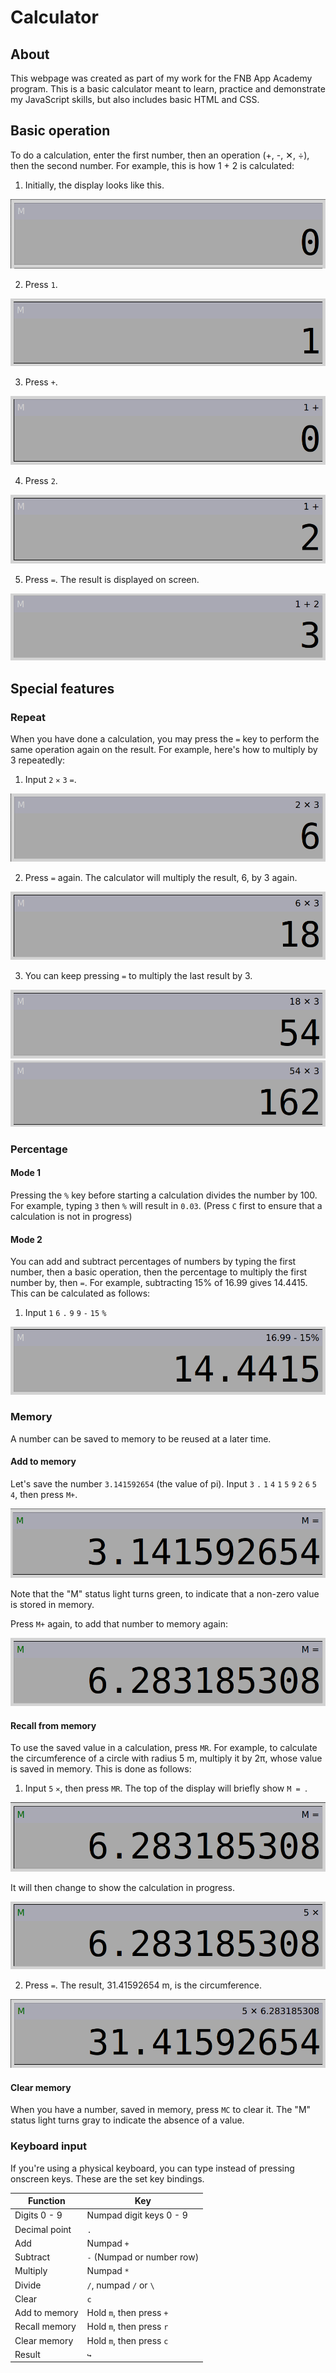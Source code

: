 # Calculator
## About
This webpage was created as part of my work for the FNB App Academy program. This is a basic calculator meant to learn, practice and demonstrate my JavaScript skills, but also includes basic HTML and CSS.
## Basic operation
To do a calculation, enter the first number, then an operation (+, -, ✕, ÷), then the second number. For example, this is how 1 + 2 is calculated:

1. Initially, the display looks like this.

<img src="images/initial-display.png">

2. Press `1`.

<img src="images/basic-1.png">

3. Press `+`.

<img src="images/basic-2.png">

4. Press `2`.

<img src="images/basic-3.png">

5. Press `=`. The result is displayed on screen.

<img src="images/basic-4.png">

## Special features
### Repeat
When you have done a calculation, you may press the `=` key to perform the same operation again on the result. For example, here's how to multiply by 3 repeatedly:

1. Input `2` `✕` `3` `=`.

<img src="images/repeat-demo-1.png">

2. Press `=` again. The calculator will multiply the result, 6, by 3 again.

<img src="images/repeat-demo-2.png">

3. You can keep pressing `=` to multiply the last result by 3.

<img src="images/repeat-demo-3.png">
<img src="images/repeat-demo-4.png">

### Percentage
#### Mode 1
Pressing the `%` key before starting a calculation divides the number by 100. For example, typing `3` then `%` will result in `0.03`. (Press `C` first to ensure that a calculation is not in progress)
#### Mode 2
You can add and subtract percentages of numbers by typing the first number, then a basic operation, then the percentage to multiply the first number by, then `=`. For example, subtracting 15% of 16.99 gives 14.4415. This can be calculated as follows:
1. Input `1` `6` `.` `9` `9` `-` `15` `%`

<img src="images/percentage-mode2-1.png">

### Memory
A number can be saved to memory to be reused at a later time. 
#### Add to memory
Let's save the number `3.141592654` (the value of pi).
Input `3` `.` `1` `4` `1` `5` `9` `2` `6` `5` `4`, then press `M+`.

<img src="images/memory-1.png">

Note that the "M" status light turns green, to indicate that a non-zero value is stored in memory.

Press `M+` again, to add that number to memory again:

<img src="images/memory-2.png">

#### Recall from memory
To use the saved value in a calculation, press `MR`.
For example, to calculate the circumference of a circle with radius 5 m, multiply it by 2π, whose value is saved in memory. This is done as follows:
1. Input `5` `✕`, then press `MR`. The top of the display will briefly show `M = `.

<img src="images/memory-3.png">

It will then change to show the calculation in progress.

<img src="images/memory-4.png">

2. Press `=`. The result, 31.41592654 m, is the circumference.

<img src="images/memory-5.png">

#### Clear memory
When you have a number, saved in memory, press `MC` to clear it. The "M" status light turns gray to indicate the absence of a value.

### Keyboard input
If you're using a physical keyboard, you can type instead of pressing onscreen keys. These are the set key bindings.

|Function		|Key						|
|---			|---						|
|Digits 0 - 9	|Numpad digit keys 0 - 9	|
|Decimal point	|`.`						|
|Add			|Numpad `+`					|
|Subtract		|`-` (Numpad or number row)	|
|Multiply		|Numpad `*`					|
|Divide			|`/`, numpad `/` or `\`		|
|Clear			|`c`						|
|Add to memory	|Hold `m`, then press `+`	|
|Recall memory	|Hold `m`, then press `r`	|
|Clear memory	|Hold `m`, then press `c`	|
|Result			|`↪`						|